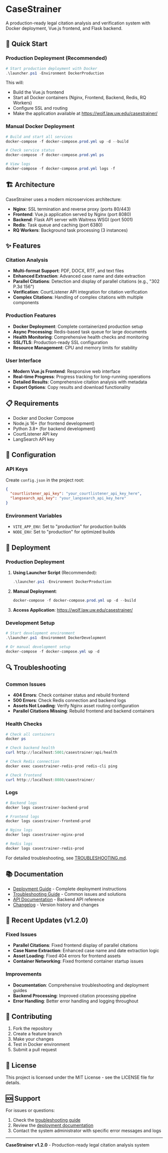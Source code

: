 # CaseStrainer

A production-ready legal citation analysis and verification system with Docker deployment, Vue.js frontend, and Flask backend.

## 🚀 Quick Start

### Production Deployment (Recommended)

```powershell
# Start production deployment with Docker
.\launcher.ps1 -Environment DockerProduction
```

This will:
- Build the Vue.js frontend
- Start all Docker containers (Nginx, Frontend, Backend, Redis, RQ Workers)
- Configure SSL and routing
- Make the application available at https://wolf.law.uw.edu/casestrainer/

### Manual Docker Deployment

```powershell
# Build and start all services
docker-compose -f docker-compose.prod.yml up -d --build

# Check service status
docker-compose -f docker-compose.prod.yml ps

# View logs
docker-compose -f docker-compose.prod.yml logs -f
```

## 🏗️ Architecture

CaseStrainer uses a modern microservices architecture:

- **Nginx**: SSL termination and reverse proxy (ports 80/443)
- **Frontend**: Vue.js application served by Nginx (port 8080)
- **Backend**: Flask API server with Waitress WSGI (port 5001)
- **Redis**: Task queue and caching (port 6380)
- **RQ Workers**: Background task processing (3 instances)

## ✨ Features

### Citation Analysis
- **Multi-format Support**: PDF, DOCX, RTF, and text files
- **Enhanced Extraction**: Advanced case name and date extraction
- **Parallel Citations**: Detection and display of parallel citations (e.g., "302 P.3d 156")
- **Verification**: CourtListener API integration for citation verification
- **Complex Citations**: Handling of complex citations with multiple components

### Production Features
- **Docker Deployment**: Complete containerized production setup
- **Async Processing**: Redis-based task queue for large documents
- **Health Monitoring**: Comprehensive health checks and monitoring
- **SSL/TLS**: Production-ready SSL configuration
- **Resource Management**: CPU and memory limits for stability

### User Interface
- **Modern Vue.js Frontend**: Responsive web interface
- **Real-time Progress**: Progress tracking for long-running operations
- **Detailed Results**: Comprehensive citation analysis with metadata
- **Export Options**: Copy results and download functionality

## 📋 Requirements

- Docker and Docker Compose
- Node.js 16+ (for frontend development)
- Python 3.8+ (for backend development)
- CourtListener API key
- LangSearch API key

## 🔧 Configuration

### API Keys
Create `config.json` in the project root:
```json
{
  "courtlistener_api_key": "your_courtlistener_api_key_here",
  "langsearch_api_key": "your_langsearch_api_key_here"
}
```

### Environment Variables
- `VITE_APP_ENV`: Set to "production" for production builds
- `NODE_ENV`: Set to "production" for optimized builds

## 🚀 Deployment

### Production Deployment
1. **Using Launcher Script** (Recommended):
   ```powershell
   .\launcher.ps1 -Environment DockerProduction
   ```

2. **Manual Deployment**:
   ```powershell
   docker-compose -f docker-compose.prod.yml up -d --build
   ```

3. **Access Application**: https://wolf.law.uw.edu/casestrainer/

### Development Setup
```powershell
# Start development environment
.\launcher.ps1 -Environment DockerDevelopment

# Or manual development setup
docker-compose -f docker-compose.yml up -d
```

## 🔍 Troubleshooting

### Common Issues
- **404 Errors**: Check container status and rebuild frontend
- **500 Errors**: Check Redis connection and backend logs
- **Assets Not Loading**: Verify Nginx asset routing configuration
- **Parallel Citations Missing**: Rebuild frontend and backend containers

### Health Checks
```powershell
# Check all containers
docker ps

# Check backend health
curl http://localhost:5001/casestrainer/api/health

# Check Redis connection
docker exec casestrainer-redis-prod redis-cli ping

# Check frontend
curl http://localhost:8080/casestrainer/
```

### Logs
```powershell
# Backend logs
docker logs casestrainer-backend-prod

# Frontend logs
docker logs casestrainer-frontend-prod

# Nginx logs
docker logs casestrainer-nginx-prod

# Redis logs
docker logs casestrainer-redis-prod
```

For detailed troubleshooting, see [TROUBLESHOOTING.md](deployment/TROUBLESHOOTING.md).

## 📚 Documentation

- [Deployment Guide](deployment/DEPLOYMENT.md) - Complete deployment instructions
- [Troubleshooting Guide](deployment/TROUBLESHOOTING.md) - Common issues and solutions
- [API Documentation](docs/API_DOCUMENTATION.md) - Backend API reference
- [Changelog](CHANGELOG.md) - Version history and changes

## 🔄 Recent Updates (v1.2.0)

### Fixed Issues
- **Parallel Citations**: Fixed frontend display of parallel citations
- **Case Name Extraction**: Enhanced case name and date extraction logic
- **Asset Loading**: Fixed 404 errors for frontend assets
- **Container Networking**: Fixed frontend container startup issues

### Improvements
- **Documentation**: Comprehensive troubleshooting and deployment guides
- **Backend Processing**: Improved citation processing pipeline
- **Error Handling**: Better error handling and logging throughout

## 🤝 Contributing

1. Fork the repository
2. Create a feature branch
3. Make your changes
4. Test in Docker environment
5. Submit a pull request

## 📄 License

This project is licensed under the MIT License - see the LICENSE file for details.

## 🆘 Support

For issues or questions:
1. Check the [troubleshooting guide](deployment/TROUBLESHOOTING.md)
2. Review the [deployment documentation](deployment/DEPLOYMENT.md)
3. Contact the system administrator with specific error messages and logs

---

**CaseStrainer v1.2.0** - Production-ready legal citation analysis system 